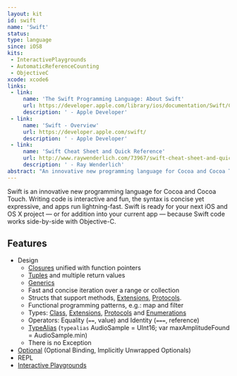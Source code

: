 ```yaml
---
layout: kit
id: swift 
name: 'Swift'
status:
type: language
since: iOS8
kits:
 - InteractivePlaygrounds
 - AutomaticReferenceCounting
 - ObjectiveC
xcode: xcode6
links:
 - link:
     name: 'The Swift Programming Language: About Swift'
     url: https://developer.apple.com/library/ios/documentation/Swift/Conceptual/Swift_Programming_Language/
     description: ' - Apple Developer'
 - link:
     name: 'Swift - Overview'
     url: https://developer.apple.com/swift/
     description: ' - Apple Developer'
 - link:
     name: 'Swift Cheat Sheet and Quick Reference'
     url: http://www.raywenderlich.com/73967/swift-cheat-sheet-and-quick-reference
     description: ' - Ray Wenderlich'
abstract: "An innovative new programming language for Cocoa and Cocoa Touch."
---
```


Swift is an innovative new programming language for Cocoa and Cocoa Touch. Writing code is interactive and fun, the syntax is concise yet expressive, and apps run lightning-fast. Swift is ready for your next iOS and OS X project — or for addition into your current app — because Swift code works side-by-side with Objective-C.

## Features

* Design
  * [Closures](/Closure) unified with function pointers
  * [Tuples](/Tuple) and multiple return values
  * [Generics](/Generics)
  * Fast and concise iteration over a range or collection
  * Structs that support methods, [Extensions](/Extension), [Protocols](/Protocol).
  * Functional programming patterns, e.g.: map and filter
  * Types: [Class](/Class), [Extensions](/Extension), [Protocols](/Protocol) and [Enumerations](/Enumeration)
  * Operators: Equality (`==`, value) and Identity (`===`, reference)
  * [TypeAlias](/TypeAlias) (`typealias` AudioSample = UInt16; var maxAmplitudeFound = AudioSample.min)
  * There is no Exception
* [Optional](/Optional) (Optional Binding, Implicitly Unwrapped Optionals)
* REPL
* [Interactive Playgrounds](/InteractivePlaygrounds)
